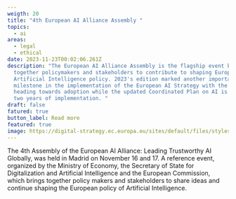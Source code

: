 ```yaml
---
weigth: 20
title: "4th European AI Alliance Assembly "
topics:
  - ai
areas:
  - legal
  - ethical
date: 2023-11-23T00:02:06.261Z
description: "The European AI Alliance Assembly is the flagship event bringing
  together policymakers and stakeholders to contribute to shaping Europe’s
  Artificial Intelligence policy. 2023's edition marked another important
  milestone in the implementation of the European AI Strategy with the AI Act
  heading towards adoption while the updated Coordinated Plan on AI is counting
  two years of implementation. "
draft: false
fatured: true
button_label: Read more
featured: true
image: https://digital-strategy.ec.europa.eu/sites/default/files/styles/large/public/newsroom/items/EUAI23_VI_k6qydf87ApYuf5pwHIXlYdHDV40_134428.jpg?itok=PiMd-xFq
---
```

The 4th Assembly of the European AI Alliance: Leading Trustworthy AI Globally, was held in Madrid on November 16 and 17. A reference event, organized by the Ministry of Economy, the Secretary of State for Digitalization and Artificial Intelligence and the European Commission, which brings together policy makers and stakeholders to share ideas and continue shaping the European policy of Artificial Intelligence.
